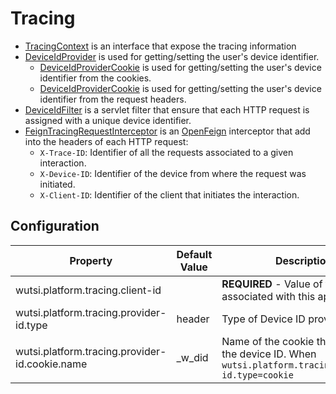 # Tracing
- [TracingContext](https://github.com/wutsi/wutsi-platform-core/blob/master/src/main/kotlin/com/wutsi/platform/core/tracing/TracingContext.kt) is an interface that expose the tracing information
- [DeviceIdProvider](https://github.com/wutsi/wutsi-platform-core/blob/master/src/main/kotlin/com/wutsi/platform/core/tracing/DeviceIdProvider.kt) is used for getting/setting the user's device identifier.
  - [DeviceIdProviderCookie](https://github.com/wutsi/wutsi-platform-core/blob/master/src/main/kotlin/com/wutsi/platform/core/tracing/servlet/DeviceIdProviderCookie.kt) is used for getting/setting the user's device identifier from the cookies.
  - [DeviceIdProviderCookie](https://github.com/wutsi/wutsi-platform-core/blob/master/src/main/kotlin/com/wutsi/platform/core/tracing/servlet/DeviceIdProviderHeader.kt) is used for getting/setting the user's device identifier from the request headers.
- [DeviceIdFilter](https://github.com/wutsi/wutsi-platform-core/blob/master/src/main/kotlin/com/wutsi/platform/core/tracing/servlet/DeviceIdFilter.kt) is a servlet filter that ensure that each HTTP request is assigned with a unique device identifier.
- [FeignTracingRequestInterceptor](https://github.com/wutsi/wutsi-platform-core/blob/master/src/main/kotlin/com/wutsi/platform/core/tracing/FeignTracingRequestInterceptor.kt) is an [OpenFeign](https://github.com/OpenFeign/feign) interceptor that add into the headers of each HTTP request:
  - `X-Trace-ID`: Identifier of all the requests associated to a given interaction.
  - `X-Device-ID`: Identifier of the device from where the request was initiated.
  - `X-Client-ID`: Identifier of the client that initiates the interaction.


## Configuration
| Property | Default Value | Description |
|----------|---------------|-------------|
| wutsi.platform.tracing.client-id |  | **REQUIRED** - Value of the client ID associated with this application |
| wutsi.platform.tracing.provider-id.type | header | Type of Device ID provider: `header` | `cookie` |
| wutsi.platform.tracing.provider-id.cookie.name | _w_did | Name of the cookie that contains the device ID. When `wutsi.platform.tracing.provider-id.type=cookie` |
